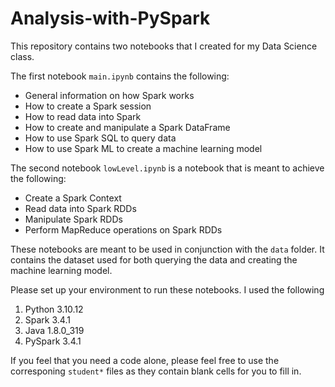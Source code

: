 # Analysis-with-PySpark
This repository contains two notebooks that I created for my Data Science class. 

The first notebook `main.ipynb` contains the following:
- General information on how Spark works
- How to create a Spark session
- How to read data into Spark
- How to create and manipulate a Spark DataFrame
- How to use Spark SQL to query data
- How to use Spark ML to create a machine learning model

The second notebook `lowLevel.ipynb` is a notebook that is meant to achieve the following:
- Create a Spark Context
- Read data into Spark RDDs
- Manipulate Spark RDDs
- Perform MapReduce operations on Spark RDDs

These notebooks are meant to be used in conjunction with the `data` folder. It contains the dataset used for both querying the data and creating the machine learning model.

Please set up your environment to run these notebooks. I used the following
1. Python 3.10.12
2. Spark 3.4.1
3. Java 1.8.0_319
4. PySpark 3.4.1

If you feel that you need a code alone, please feel free to use the corresponing `student*` files as they contain blank cells for you to fill in.